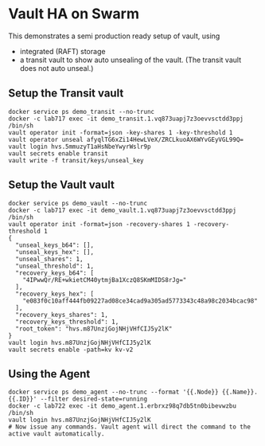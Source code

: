 # Vault HA on Swarm

This demonstrates a semi production ready setup of vault, using 
- integrated (RAFT) storage
- a transit vault to show auto unsealing of the vault. (The transit vault does not auto unseal.)

## Setup the Transit vault

```
docker service ps demo_transit --no-trunc
docker -c lab717 exec -it demo_transit.1.vq873uapj7z3oevvsctdd3ppj /bin/sh
vault operator init -format=json -key-shares 1 -key-threshold 1
vault operator unseal afyqlTG6xZi14HewLVeX/ZRCLkuoAX6WYvGEyVGL99Q=
vault login hvs.5mmuzyT1aHsNbeYwyrWslr9p
vault secrets enable transit
vault write -f transit/keys/unseal_key
```

## Setup the Vault vault

```
docker service ps demo_vault --no-trunc
docker -c lab717 exec -it demo_vault.1.vq873uapj7z3oevvsctdd3ppj /bin/sh
vault operator init -format=json -recovery-shares 1 -recovery-threshold 1
{
  "unseal_keys_b64": [],
  "unseal_keys_hex": [],
  "unseal_shares": 1,
  "unseal_threshold": 1,
  "recovery_keys_b64": [
    "4IPwwQr/RE+wkietCM40ytmjBa1XczQ8SKmMIDS8rJg="
  ],
  "recovery_keys_hex": [
    "e083f0c10aff444fb09227ad08ce34cad9a305ad5773343c48a98c2034bcac98"
  ],
  "recovery_keys_shares": 1,
  "recovery_keys_threshold": 1,
  "root_token": "hvs.m87UnzjGojNHjVHfCIJ5y2lK"
}
vault login hvs.m87UnzjGojNHjVHfCIJ5y2lK
vault secrets enable -path=kv kv-v2
```

## Using the Agent

```
docker service ps demo_agent --no-trunc --format '{{.Node}} {{.Name}}.{{.ID}}' --filter desired-state=running
docker -c lab722 exec -it demo_agent.1.erbrxz98q7db5tn0bibevwzbu /bin/sh
vault login hvs.m87UnzjGojNHjVHfCIJ5y2lK
# Now issue any commands. Vault agent will direct the command to the active vault automatically.
```
